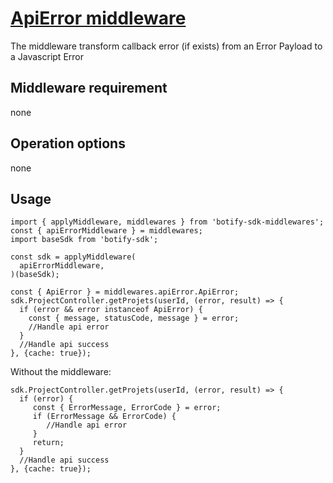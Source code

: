 # [ApiError middleware](https://github.com/botify-labs/botify-sdk-js-middlewares/blob/master/src/middlewares/apiErrorMiddleware.js)

The middleware transform callback error (if exists) from an Error Payload to a Javascript Error

## Middleware requirement
none

## Operation options
none

## Usage
```JS
import { applyMiddleware, middlewares } from 'botify-sdk-middlewares';
const { apiErrorMiddleware } = middlewares;
import baseSdk from 'botify-sdk';

const sdk = applyMiddleware(
  apiErrorMiddleware,
)(baseSdk);

const { ApiError } = middlewares.apiError.ApiError;
sdk.ProjectController.getProjets(userId, (error, result) => {
  if (error && error instanceof ApiError) {
    const { message, statusCode, message } = error;
    //Handle api error
  }
  //Handle api success
}, {cache: true});
```

Without the middleware:
```JS
sdk.ProjectController.getProjets(userId, (error, result) => {
  if (error) {
     const { ErrorMessage, ErrorCode } = error;
     if (ErrorMessage && ErrorCode) {
        //Handle api error
     }
     return;
  }
  //Handle api success
}, {cache: true});
```
